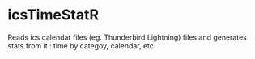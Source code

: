 # icsTimeStatR
Reads ics calendar files (eg. Thunderbird Lightning) files and generates stats from it : time by categoy, calendar, etc.
